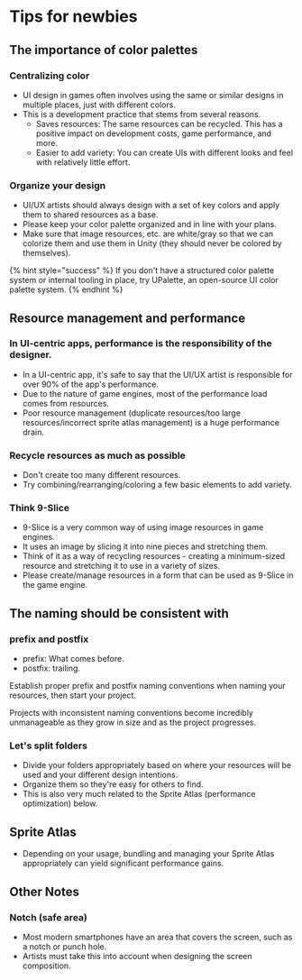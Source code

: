 # Tips for newbies

## The importance of color palettes

### Centralizing color

- UI design in games often involves using the same or similar designs in multiple places, just with different colors.
- This is a development practice that stems from several reasons.
  - Saves resources: The same resources can be recycled. This has a positive impact on development costs, game performance, and more.
  - Easier to add variety: You can create UIs with different looks and feel with relatively little effort.

### Organize your design

- UI/UX artists should always design with a set of key colors and apply them to shared resources as a base.
- Please keep your color palette organized and in line with your plans.
- Make sure that image resources, etc. are white/gray so that we can colorize them and use them in Unity (they should never be colored by themselves).

{% hint style="success" %}
If you don't have a structured color palette system or internal tooling in place, try UPalette, an open-source UI color palette system.
{% endhint %}

## Resource management and performance

### In UI-centric apps, performance is the responsibility of the designer.

- In a UI-centric app, it's safe to say that the UI/UX artist is responsible for over 90% of the app's performance.
- Due to the nature of game engines, most of the performance load comes from resources.
- Poor resource management (duplicate resources/too large resources/incorrect sprite atlas management) is a huge performance drain. 

### Recycle resources as much as possible

- Don't create too many different resources.
- Try combining/rearranging/coloring a few basic elements to add variety.

### Think 9-Slice

- 9-Slice is a very common way of using image resources in game engines.
- It uses an image by slicing it into nine pieces and stretching them.
- Think of it as a way of recycling resources - creating a minimum-sized resource and stretching it to use in a variety of sizes.
- Please create/manage resources in a form that can be used as 9-Slice in the game engine.

## The naming should be consistent with

### prefix and postfix

- prefix: What comes before.
- postfix: trailing.

Establish proper prefix and postfix naming conventions when naming your resources, then start your project.

Projects with inconsistent naming conventions become incredibly unmanageable as they grow in size and as the project progresses.

### Let's split folders

- Divide your folders appropriately based on where your resources will be used and your different design intentions.
- Organize them so they're easy for others to find.
- This is also very much related to the Sprite Atlas (performance optimization) below.

## Sprite Atlas

- Depending on your usage, bundling and managing your Sprite Atlas appropriately can yield significant performance gains.

## Other Notes

### Notch (safe area)

- Most modern smartphones have an area that covers the screen, such as a notch or punch hole.
- Artists must take this into account when designing the screen composition.


